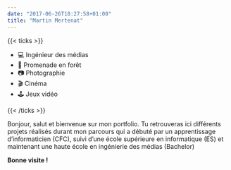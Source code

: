 ```yaml
---
date: "2017-06-26T18:27:58+01:00"
title: "Martin Mertenat"
---
```

{{< ticks >}} 

* 💻   Ingénieur des médias 
* 🌲    Promenade en forêt 
* 📷    Photographie  
* 🎬 Cinéma
* 🕹️ Jeux vidéo 


{{< /ticks >}}

Bonjour, salut et bienvenue sur mon portfolio. Tu retrouveras ici différents projets réalisés durant mon parcours qui a débuté par un apprentissage d’informaticien (CFC), suivi  d’une école supérieure en informatique (ES) et maintenant une haute école en ingénierie des médias (Bachelor)

 **Bonne visite !**


